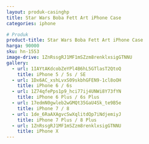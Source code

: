 ```yaml
---
layout: produk-casinghp
title: Star Wars Boba Fett Art iPhone Case
categories: iphone

# Produk
product-title: Star Wars Boba Fett Art iPhone Case
harga: 90000
sku: hn-1553
image-drive: 1ZnRssgRJ1MF1mSZzm8renklxsigGTNNU
gallery:
  - url: 1IAYtAKdcobZeYPl4B6hL5GTlasT2QtoQ
    title: iPhone 5 / 5s / SE
  - url: 1Dx6AC_xshLvxS09skbhGFEN9-1cl8oOH
    title: iPhone 6 / 6s
  - url: 1Z74qfePps1p9_hci77ij4UNWi8Y73fYN
    title: iPhone 6 Plus / 6s Plus
  - url: 17edmN0gwleb2wGMQt35GaU4Sk_te9B5e
    title: iPhone 7 / 8
  - url: 1de_6RaAXAgvcSwXqlitdQp7iNdjemiyJ
    title: iPhone 7 Plus / 8 Plus
  - url: 1ZnRssgRJ1MF1mSZzm8renklxsigGTNNU
    title: iPhone X
---
```

